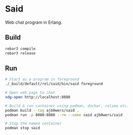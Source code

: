 # Said

Web chat program in Erlang.

## Build

```Bash
rebar3 compile
rebar3 release
```

## Run

```Bash
# Start as a program in foreground
./_build/default/rel/said/bin/said foreground

# Open web page to chat
xdg-open http://localhost:8080

# Build & run container using podman, docker, colima etc.
podman build --tag ajb0wers/said .
podman run -p 8080:8080 --rm --name said ajb0wers/said

# Stop the named container
podman stop said
```

